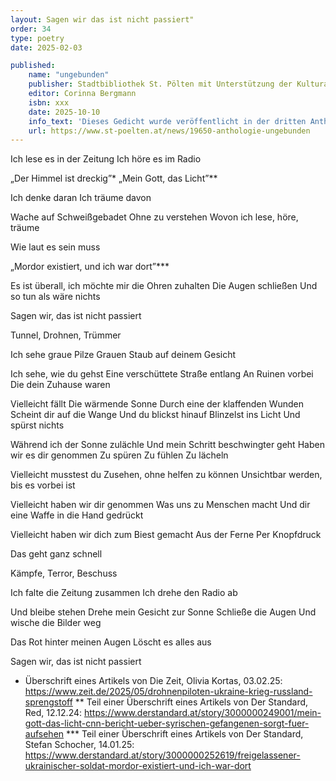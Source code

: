 ```yaml
---
layout: Sagen wir das ist nicht passiert"
order: 34
type: poetry
date: 2025-02-03

published:
    name: "ungebunden"
    publisher: Stadtbibliothek St. Pölten mit Unterstützung der Kulturabteilung des Magistrats
    editor: Corinna Bergmann
    isbn: xxx
    date: 2025-10-10
    info_text: 'Dieses Gedicht wurde veröffentlicht in der dritten Anthologie "ungebunden" der Stadt St.Pölten, präsentiert am 10.10.2025'
    url: https://www.st-poelten.at/news/19650-anthologie-ungebunden
---
```


Ich lese es in der Zeitung
Ich höre es im Radio

„Der Himmel ist dreckig”*
„Mein Gott, das Licht”**

Ich denke daran
Ich träume davon

Wache auf
Schweißgebadet
Ohne zu verstehen
Wovon ich lese, höre, träume

Wie laut es sein muss

„Mordor existiert, und ich war dort”***

Es ist überall, ich möchte mir die Ohren zuhalten
Die Augen schließen
Und so tun als wäre nichts

Sagen wir, das ist nicht passiert

Tunnel, Drohnen, Trümmer

Ich sehe graue Pilze
Grauen Staub auf deinem Gesicht

Ich sehe, wie du gehst
Eine verschüttete Straße entlang
An Ruinen vorbei
Die dein Zuhause waren

Vielleicht fällt 
Die wärmende Sonne
Durch eine der klaffenden Wunden
Scheint dir auf die Wange
Und du blickst hinauf
Blinzelst ins Licht
Und spürst nichts

Während ich der Sonne zulächle
Und mein Schritt beschwingter geht
Haben wir es dir genommen
Zu spüren
Zu fühlen
Zu lächeln

Vielleicht musstest du
Zusehen, ohne helfen zu können
Unsichtbar werden, bis es vorbei ist

Vielleicht haben wir dir genommen
Was uns zu Menschen macht
Und dir eine Waffe in die Hand gedrückt

Vielleicht haben wir dich zum Biest gemacht
Aus der Ferne
Per Knopfdruck

Das geht ganz schnell

Kämpfe, Terror, Beschuss

Ich falte die Zeitung zusammen
Ich drehe den Radio ab

Und bleibe stehen
Drehe mein Gesicht zur Sonne
Schließe die Augen
Und wische die Bilder weg

Das Rot hinter meinen Augen
Löscht es alles aus

Sagen wir, das ist nicht passiert





* Überschrift eines Artikels von Die Zeit, Olivia Kortas, 03.02.25: https://www.zeit.de/2025/05/drohnenpiloten-ukraine-krieg-russland-sprengstoff
** Teil einer Überschrift eines Artikels von Der Standard, Red, 12.12.24: https://www.derstandard.at/story/3000000249001/mein-gott-das-licht-cnn-bericht-ueber-syrischen-gefangenen-sorgt-fuer-aufsehen
*** Teil einer Überschrift eines Artikels von Der Standard, Stefan Schocher, 14.01.25: https://www.derstandard.at/story/3000000252619/freigelassener-ukrainischer-soldat-mordor-existiert-und-ich-war-dort
